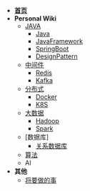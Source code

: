 - [**首页**](/)
- **Personal Wiki**
  - [JAVA](docs/Java/JAVA.md)
    - [Java](Java/Java.md)
    - [JavaFramework](Java/JavaFramework.md)
    - [SpringBoot](Java/Springboot)
    - [DesignPattern](Java/DP.md)
  - [中间件](Tool/Tool.md)
    - [Redis](Tool/Redis.md)
    - [Kafka](Tool/Kafaka.md)
  - [分布式](DSTB)
    - [Docker](DSTB/Docker.md)
    - [K8S](DSTB/K8S.md)
  - [大数据](BigData/BigData.md)
    - [Hadoop](BigData/Hadoop.md)
    - [Spark](BigData/Spark.md)
  - [数据库]
    - [关系数据库](数据库/DB.md)
  - [算法](算法/Algorithm.md) 
  - AI
- **其他**
  - [将要做的事](doc/文档/将要做的事.md)
